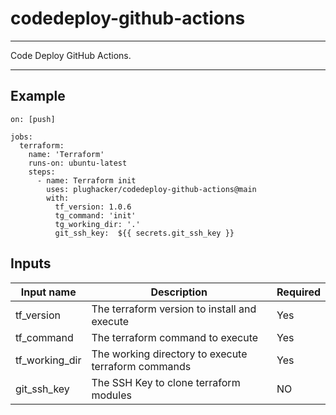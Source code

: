 # codedeploy-github-actions

<hr>

Code Deploy GitHub Actions.

<hr>

## Example

```hcl
on: [push]

jobs:
  terraform:
    name: 'Terraform'
    runs-on: ubuntu-latest
    steps:
      - name: Terraform init
        uses: plughacker/codedeploy-github-actions@main
        with:
          tf_version: 1.0.6
          tg_command: 'init'
          tg_working_dir: '.'
          git_ssh_key:  ${{ secrets.git_ssh_key }}
```

## Inputs

| Input name     | Description                                         | Required |
|----------------|-----------------------------------------------------|----------|
| tf_version     | The terraform version to install and execute        | Yes      |
| tf_command     | The terraform command to execute                   | Yes      |
| tf_working_dir | The working directory to execute terraform commands| Yes      |
| git_ssh_key    | The SSH Key to clone terraform modules              | NO       |
